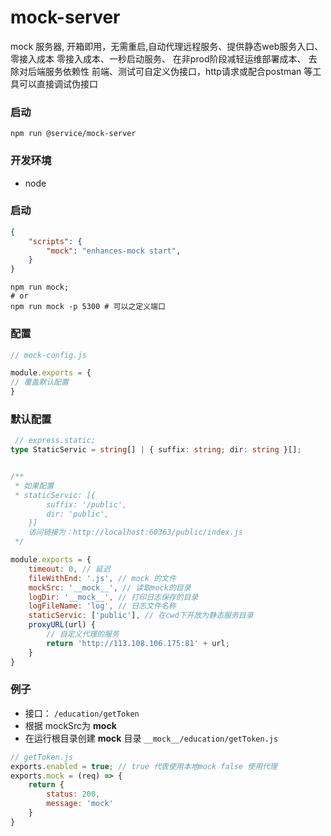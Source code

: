 # mock-server
mock 服务器, 开箱即用，无需重启,自动代理远程服务、提供静态web服务入口、零接入成本
零接入成本、一秒启动服务、
在非prod阶段减轻运维部署成本、
去除对后端服务依赖性
前端、测试可自定义伪接口，http请求或配合postman 等工具可以直接调试伪接口

### 启动
```shell
npm run @service/mock-server
```
### 开发环境
-  node

### 启动
```json
{
    "scripts": {
        "mock": "enhances-mock start",
    }
}
```
```shell
npm run mock;
# or
npm run mock -p 5300 # 可以之定义端口
```

### 配置

```js
// mock-config.js

module.exports = {
// 覆盖默认配置
}

```

### 默认配置
```ts
 // express.static;
type StaticServic = string[] | { suffix: string; dir: string }[];
```
```js

/**
 * 如果配置
 * staticServic: [{
        suffix: '/public',
        dir: 'public',
    }]
    访问链接为：http://localhost:60363/public/index.js
 */

module.exports = {
    timeout: 0, // 延迟
    fileWithEnd: '.js', // mock 的文件
    mockSrc: '__mock__', // 读取mock的目录
    logDir: '__mock__', // 打印日志保存的目录
    logFileName: 'log', // 日志文件名称
    staticServic: ['public'], // 在cwd下开放为静态服务目录
    proxyURL(url) {
        // 自定义代理的服务
        return 'http://113.108.106.175:81' + url;
    }
}
```

### 例子
- 接口： `/education/getToken`
- 根据 mockSrc为 __mock__
- 在运行根目录创建 __mock__ 目录 `__mock__/education/getToken.js`
```js
// getToken.js
exports.enabled = true; // true 代表使用本地mock false 使用代理
exports.mock = (req) => {
    return {
        status: 200,
        message: 'mock'
    }
}
```